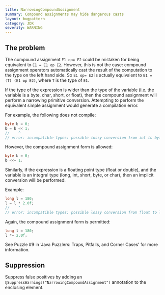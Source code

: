 ```yaml
---
title: NarrowingCompoundAssignment
summary: Compound assignments may hide dangerous casts
layout: bugpattern
category: JDK
severity: WARNING
---
```


<!--
*** AUTO-GENERATED, DO NOT MODIFY ***
To make changes, edit the @BugPattern annotation or the explanation in docs/bugpattern.
-->

## The problem
The compound assignment `E1 op= E2` could be mistaken for being equivalent to
`E1 = E1 op E2`. However, this is not the case: compound assignment operators
automatically cast the result of the computation to the type on the left hand
side. So `E1 op= E2` is actually equivalent to `E1 = (T) (E1 op E2)`, where `T`
is the type of `E1`.

If the type of the expression is wider than the type of the
variable (i.e. the variable is a byte, char, short, or float), then the
compound assignment will perform a narrowing primitive conversion. Attempting
to perform the equivalent simple assignment would generate a compilation error.

For example, the following does not compile:

```java
byte b = 0;
b = b << 1;
//    ^
// error: incompatible types: possible lossy conversion from int to byte
```

However, the compound assignment form is allowed:

```java
byte b = 0;
b <<= 1;
```

Similarly, if the expression is a floating point type (float or double),
and the variable is an integral type (long, int, short, byte, or char), then
an implicit conversion will be performed.

Example:

```java
long l = 180;
l = l * 2.0f;
//    ^
// error: incompatible types: possible lossy conversion from float to long
```

Again, the compound assignment form is permitted:

```java
long l = 180;
l *= 2.0f;
```

See Puzzle #9 in 'Java Puzzlers: Traps, Pitfalls, and Corner Cases' for more
information.

## Suppression
Suppress false positives by adding an `@SuppressWarnings("NarrowingCompoundAssignment")` annotation to the enclosing element.
